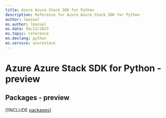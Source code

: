 ```yaml
---
title: Azure Azure Stack SDK for Python
description: Reference for Azure Azure Stack SDK for Python
author: lmazuel
ms.author: lmazuel
ms.data: 04/13/2023
ms.topic: reference
ms.devlang: python
ms.service: azurestack
---
```

# Azure Azure Stack SDK for Python - preview
## Packages - preview
[!INCLUDE [packages](azure-stack-index.md)]